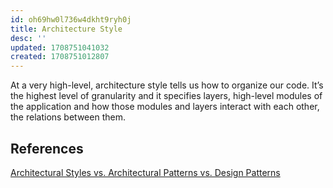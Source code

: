```yaml
---
id: oh69hw0l736w4dkht9ryh0j
title: Architecture Style
desc: ''
updated: 1708751041032
created: 1708751012807
---
```



At a very high-level, architecture style tells us how to organize our code. It’s the highest level of granularity and it specifies layers, high-level modules of the application and how those modules and layers interact with each other, the relations between them.

## References

[Architectural Styles vs. Architectural Patterns vs. Design Patterns](https://herbertograca.com/2017/07/28/architectural-styles-vs-architectural-patterns-vs-design-patterns/#:~:text=Architectural%20styles%20tell%20us%2C%20in,other%2C%20the%20relations%20between%20them.)

